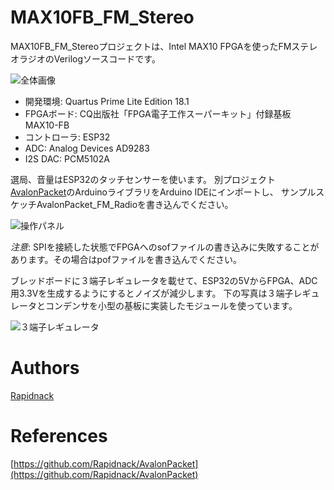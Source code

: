 # MAX10FB_FM_Stereo

MAX10FB_FM_Stereoプロジェクトは、Intel MAX10 FPGAを使ったFMステレオラジオのVerilogソースコードです。

![全体画像](http://rapidack.sakura.ne.jp/ttl/wp-content/uploads/2019/03/a09c9286fd08eac3d7a2d326fc89ca21.png)

- 開発環境: Quartus Prime Lite Edition 18.1
- FPGAボード: CQ出版社「FPGA電子工作スーパーキット」付録基板 MAX10-FB
- コントローラ: ESP32
- ADC: Analog Devices AD9283
- I2S DAC: PCM5102A

選局、音量はESP32のタッチセンサーを使います。
別プロジェクト[AvalonPacket](https://github.com/Rapidnack/AvalonPacket)のArduinoライブラリをArduino IDEにインポートし、
サンプルスケッチAvalonPacket_FM_Radioを書き込んでください。

![操作パネル](http://rapidack.sakura.ne.jp/ttl/wp-content/uploads/2019/03/FrontPanel.png)


_注意_: SPIを接続した状態でFPGAへのsofファイルの書き込みに失敗することがあります。その場合はpofファイルを書き込んでください。


ブレッドボードに３端子レギュレータを載せて、ESP32の5VからFPGA、ADC用3.3Vを生成するようにするとノイズが減少します。
下の写真は３端子レギュレータとコンデンサを小型の基板に実装したモジュールを使っています。

![３端子レギュレータ](http://rapidack.sakura.ne.jp/ttl/wp-content/uploads/2019/04/16e5eda01925dafb3335710f2c0ee494.png)


# Authors

[Rapidnack](http://rapidnack.com/)

# References

[https://github.com/Rapidnack/AvalonPacket](https://github.com/Rapidnack/AvalonPacket)
